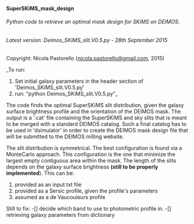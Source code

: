 #### SuperSKiMS_mask_design
###### Python code to retrieve an optimal mask design for SKiMS on DEIMOS. 

###### Latest version: Deimos_SKiMS_slit.V0.5.py - 28th September 2015

Copyright: Nicola Pastorello (nicola.pastorello@gmail.com, 2015)


_To run: 
1. Set initial galaxy parameters in the header section of 'Deimos_SKiMS_slit.V0.5.py'
2. run: "python Deimos_SKiMS_slit.V0.5.py"_


The code finds the optimal SuperSKiMS slit distribution, given the galaxy surface 
brightness profile and the orientation of the DEIMOS mask. 
The output is a '.cat' file containing the SuperSKiMS and sky slits that is meant to be 
merged with a standard DEIMOS catalog. Such a final catalog has to be used in 
'dsimulator' in order to create the DEIMOS mask design file that will be submitted to 
the DEIMOS milling website. 

The slit distribution is symmetrical. The best configuration is found via a 
MonteCarlo approach. This configuration is the one that minimize the largest 
empty contiguous area within the mask. 
The length of the slits depends on the galaxy surface brightness **(still to be properly implemented**). 
This can be:
1. provided as an input txt file
2. provided as a Sersic profile, given the profile's parameters
3. assumed as a de Vaucouleurs profile

Still to fix:
-[] decide which band to use to photometric profile in.
-[] retrieving galaxy parameters from dictionary

